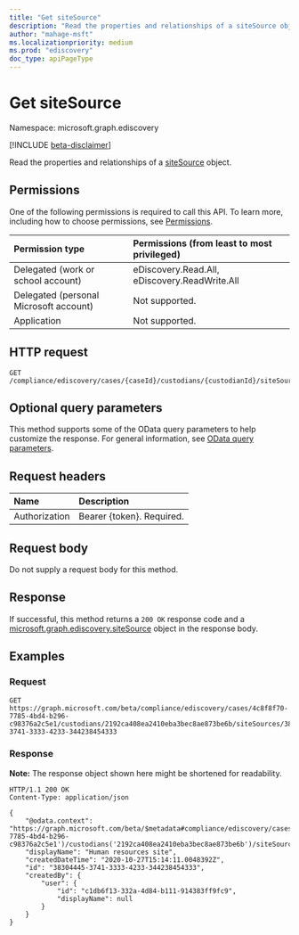 ```yaml
---
title: "Get siteSource"
description: "Read the properties and relationships of a siteSource object."
author: "mahage-msft"
ms.localizationpriority: medium
ms.prod: "ediscovery"
doc_type: apiPageType
---
```


# Get siteSource

Namespace: microsoft.graph.ediscovery

[!INCLUDE [beta-disclaimer](../../includes/beta-disclaimer.md)]

Read the properties and relationships of a [siteSource](../resources/ediscovery-sitesource.md) object.

## Permissions

One of the following permissions is required to call this API. To learn more, including how to choose permissions, see [Permissions](/graph/permissions-reference).

|Permission type|Permissions (from least to most privileged)|
|:---|:---|
|Delegated (work or school account)|eDiscovery.Read.All, eDiscovery.ReadWrite.All|
|Delegated (personal Microsoft account)|Not supported.|
|Application|Not supported.|

## HTTP request

<!-- {
  "blockType": "ignored"
}
-->

``` http
GET /compliance/ediscovery/cases/{caseId}/custodians/{custodianId}/siteSources/{siteSourceId}
```

## Optional query parameters

This method supports some of the OData query parameters to help customize the response. For general information, see [OData query parameters](/graph/query-parameters).

## Request headers

|Name|Description|
|:---|:---|
|Authorization|Bearer {token}. Required.|

## Request body

Do not supply a request body for this method.

## Response

If successful, this method returns a `200 OK` response code and a [microsoft.graph.ediscovery.siteSource](../resources/ediscovery-sitesource.md) object in the response body.

## Examples

### Request


<!-- {
  "blockType": "request",
  "name": "get_sitesource_2"
}
-->

``` http
GET https://graph.microsoft.com/beta/compliance/ediscovery/cases/4c8f8f70-7785-4bd4-b296-c98376a2c5e1/custodians/2192ca408ea2410eba3bec8ae873be6b/siteSources/38304445-3741-3333-4233-344238454333
```


### Response

**Note:** The response object shown here might be shortened for readability.
<!-- {
  "blockType": "response",
  "truncated": true,
  "@odata.type": "microsoft.graph.ediscovery.siteSource"
}
-->

``` http
HTTP/1.1 200 OK
Content-Type: application/json

{
    "@odata.context": "https://graph.microsoft.com/beta/$metadata#compliance/ediscovery/cases('4c8f8f70-7785-4bd4-b296-c98376a2c5e1')/custodians('2192ca408ea2410eba3bec8ae873be6b')/siteSources",
    "displayName": "Human resources site",
    "createdDateTime": "2020-10-27T15:14:11.0048392Z",
    "id": "38304445-3741-3333-4233-344238454333",
    "createdBy": {
        "user": {
            "id": "c1db6f13-332a-4d84-b111-914383ff9fc9",
            "displayName": null
        }
    }
}
```
